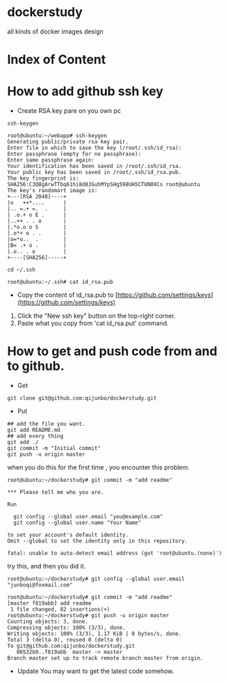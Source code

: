 # dockerstudy
all kinds of docker  images design

# Index of Content

# How to add github ssh key
- Create RSA key pare on you own pc
```
ssh-keygen

root@ubuntu:~/webapp# ssh-keygen
Generating public/private rsa key pair.
Enter file in which to save the key (/root/.ssh/id_rsa):
Enter passphrase (empty for no passphrase):
Enter same passphrase again:
Your identification has been saved in /root/.ssh/id_rsa.
Your public key has been saved in /root/.ssh/id_rsa.pub.
The key fingerprint is:
SHA256:C3Q8gArwTTbq61hi8d8JGuhMYpSHg598UH5CTUN0XCs root@ubuntu
The key's randomart image is:
+---[RSA 2048]----+
|o   ++*....      |
|.. =.+ =.  .     |
| .o.+ o E .      |
|..++ . . o       |
|.*o.o o S        |
|.o*+ o . .       |
|o=*o..  .        |
|B= .+ o .        |
|.o.. . o         |
+----[SHA256]-----+

cd ~/.ssh

root@ubuntu:~/.ssh# cat id_rsa.pub
```
- Copy the content of id_rsa.pub to [https://github.com/settings/keys](https://github.com/settings/keys)
1. Click the "New ssh key" button on the top-right corner.
2. Paste what you copy from 'cat id_rsa.put' command.

# How to get and push code from and to github.
- Get 

```
git clone git@github.com:qijunbo/dockerstudy.git
```

- Put
```
## add the file you want.
git add README.md
## add every thing 
git add ./
git commit -m "Initial commit"
git push -u origin master
```
when you do this for the first time , you encounter this problem.

```
root@ubuntu:~/dockerstudy# git commit -m "add readme"

*** Please tell me who you are.

Run

  git config --global user.email "you@example.com"
  git config --global user.name "Your Name"

to set your account's default identity.
Omit --global to set the identity only in this repository.

fatal: unable to auto-detect email address (got 'root@ubuntu.(none)')
```
try this, and then you did it. 
```
root@ubuntu:~/dockerstudy# git config --global user.email "junboqi@foxmail.com"

root@ubuntu:~/dockerstudy# git commit -m "add readme"
[master f819abb] add readme
 1 file changed, 82 insertions(+)
root@ubuntu:~/dockerstudy# git push -u origin master
Counting objects: 3, done.
Compressing objects: 100% (3/3), done.
Writing objects: 100% (3/3), 1.17 KiB | 0 bytes/s, done.
Total 3 (delta 0), reused 0 (delta 0)
To git@github.com:qijunbo/dockerstudy.git
   06532b0..f819abb  master -> master
Branch master set up to track remote branch master from origin.

```
- Update
You may want to get the latest code somehow.
```

```











